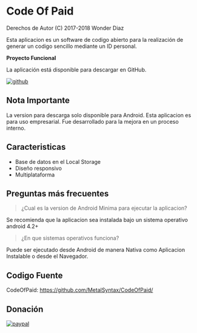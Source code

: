 # Code Of Paid
Derechos de Autor (C) 2017-2018 Wonder Diaz

Esta aplicacion es un software de codigo abierto para la realización de generar un codigo sencillo mediante un ID personal.

**Proyecto Funcional**

La aplicación está disponible para descargar en GitHub.

[![github](https://gist.githubusercontent.com/meefik/54a54afa7cc1dc600bdb855cb7895a4a/raw/ad617c006a1ac28d067c9a87cec60199ca8fef7c/get-apk-from-github.png)](https://github.com/MetalSyntax/CodeOfPaid/releases)

## Nota Importante 

La version para descarga solo disponible para Android.
Esta aplicacion es para  uso empresarial. 
Fue desarrollado para la mejora en un proceso interno.

## Caracteristicas

- Base de datos en el Local Storage
- Diseño responsivo
- Multiplataforma

## Preguntas más frecuentes

> ¿Cual es la version de Android Minima para ejecutar la aplicacion?

Se recomienda que la aplicacion sea instalada bajo un sistema operativo android 4.2+

> ¿En que sistemas operativos funciona?

Puede ser ejecutado desde Android de manera Nativa como Aplicacion Instalable o desde el Navegador.

## Codigo Fuente

CodeOfPaid: https://github.com/MetalSyntax/CodeOfPaid/

## Donación

[![paypal](https://www.paypalobjects.com/en_US/i/btn/btn_donateCC_LG.gif)](paypal.me/MetalSyntax)
